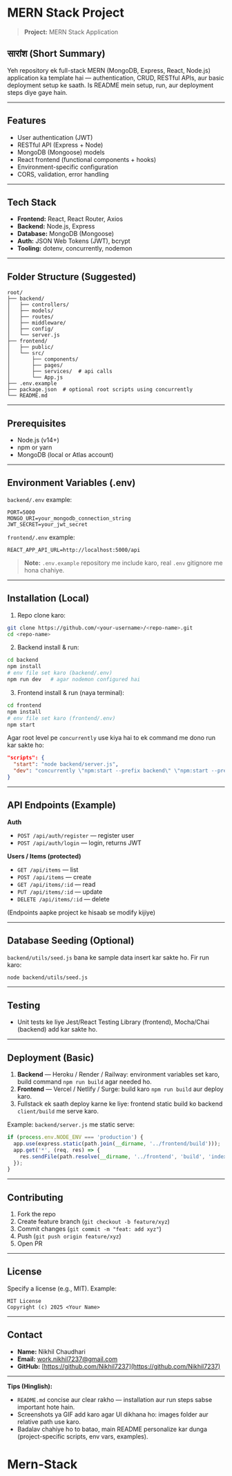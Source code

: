 
# MERN Stack Project

> **Project:** MERN Stack Application

## सारांश (Short Summary)

Yeh repository ek full-stack MERN (MongoDB, Express, React, Node.js) application ka template hai — authentication, CRUD, RESTful APIs, aur basic deployment setup ke saath. Is README mein setup, run, aur deployment steps diye gaye hain.

---

## Features

* User authentication (JWT)
* RESTful API (Express + Node)
* MongoDB (Mongoose) models
* React frontend (functional components + hooks)
* Environment-specific configuration
* CORS, validation, error handling

---

## Tech Stack

* **Frontend:** React, React Router, Axios
* **Backend:** Node.js, Express
* **Database:** MongoDB (Mongoose)
* **Auth:** JSON Web Tokens (JWT), bcrypt
* **Tooling:** dotenv, concurrently, nodemon

---

## Folder Structure (Suggested)

```
root/
├── backend/
│   ├── controllers/
│   ├── models/
│   ├── routes/
│   ├── middleware/
│   ├── config/
│   └── server.js
├── frontend/
│   ├── public/
│   └── src/
│       ├── components/
│       ├── pages/
│       ├── services/  # api calls
│       └── App.js
├── .env.example
├── package.json  # optional root scripts using concurrently
└── README.md
```

---

## Prerequisites

* Node.js (v14+)
* npm or yarn
* MongoDB (local or Atlas account)

---

## Environment Variables (.env)

`backend/.env` example:

```
PORT=5000
MONGO_URI=your_mongodb_connection_string
JWT_SECRET=your_jwt_secret
```

`frontend/.env` example:

```
REACT_APP_API_URL=http://localhost:5000/api
```

> **Note:** `.env.example` repository me include karo, real `.env` gitignore me hona chahiye.

---

## Installation (Local)

1. Repo clone karo:

```bash
git clone https://github.com/<your-username>/<repo-name>.git
cd <repo-name>
```

2. Backend install & run:

```bash
cd backend
npm install
# env file set karo (backend/.env)
npm run dev   # agar nodemon configured hai
```

3. Frontend install & run (naya terminal):

```bash
cd frontend
npm install
# env file set karo (frontend/.env)
npm start
```

Agar root level pe `concurrently` use kiya hai to ek command me dono run kar sakte ho:

```json
"scripts": {
  "start": "node backend/server.js",
  "dev": "concurrently \"npm:start --prefix backend\" \"npm:start --prefix frontend\""
}
```

---

## API Endpoints (Example)

**Auth**

* `POST /api/auth/register` — register user
* `POST /api/auth/login` — login, returns JWT

**Users / Items (protected)**

* `GET /api/items` — list
* `POST /api/items` — create
* `GET /api/items/:id` — read
* `PUT /api/items/:id` — update
* `DELETE /api/items/:id` — delete

(Endpoints aapke project ke hisaab se modify kijiye)

---

## Database Seeding (Optional)

`backend/utils/seed.js` bana ke sample data insert kar sakte ho. Fir run karo:

```bash
node backend/utils/seed.js
```

---

## Testing

* Unit tests ke liye Jest/React Testing Library (frontend), Mocha/Chai (backend) add kar sakte ho.

---

## Deployment (Basic)

1. **Backend** — Heroku / Render / Railway: environment variables set karo, build command `npm run build` agar needed ho.
2. **Frontend** — Vercel / Netlify / Surge: build karo `npm run build` aur deploy karo.
3. Fullstack ek saath deploy karne ke liye: frontend static build ko backend `client/build` me serve karo.

Example: `backend/server.js` me static serve:

```js
if (process.env.NODE_ENV === 'production') {
  app.use(express.static(path.join(__dirname, '../frontend/build')));
  app.get('*', (req, res) => {
    res.sendFile(path.resolve(__dirname, '../frontend', 'build', 'index.html'));
  });
}
```

---

## Contributing

1. Fork the repo
2. Create feature branch (`git checkout -b feature/xyz`)
3. Commit changes (`git commit -m "feat: add xyz"`)
4. Push (`git push origin feature/xyz`)
5. Open PR

---

## License

Specify a license (e.g., MIT). Example:

```
MIT License
Copyright (c) 2025 <Your Name>
```

---

## Contact

* **Name:** Nikhil Chaudhari
* **Email:** [work.nikhil7237@gmail.com](mailto:work.nikhil7237@gmail.com)
* **GitHub:** [https://github.com/Nikhil7237](https://github.com/Nikhil7237)

---

**Tips (Hinglish):**

* `README.md` concise aur clear rakho — installation aur run steps sabse important hote hain.
* Screenshots ya GIF add karo agar UI dikhana ho: images folder aur relative path use karo.
* Badalav chahiye ho to batao, main README personalize kar dunga (project-specific scripts, env vars, examples).
# Mern-Stack
